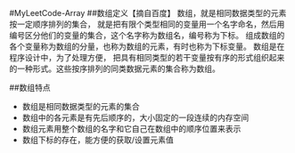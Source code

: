 #MyLeetCode-Array
##数组定义【摘自百度】
数组，就是相同数据类型的元素按一定顺序排列的集合，
就是把有限个类型相同的变量用一个名字命名，然后用编号区分他们的变量的集合，这个名字称为数组名，编号称为下标。
组成数组的各个变量称为数组的分量，也称为数组的元素，有时也称为下标变量。
数组是在程序设计中，为了处理方便， 把具有相同类型的若干变量按有序的形式组织起来的一种形式。这些按序排列的同类数据元素的集合称为数组。

##数组特点
* 数组是相同数据类型的元素的集合
* 数组中的各元素是有先后顺序的，大小固定的一段连续的内存空间
* 数组元素用整个数组的名字和它自己在数组中的顺序位置来表示
* 数组下标的存在，能方便的获取/设置元素值
